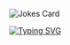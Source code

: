 ![Jokes Card](https://readme-jokes.vercel.app/api)

[![Typing SVG](https://readme-typing-svg.demolab.com?font=Fira+Code&weight=800&size=25&duration=4000&pause=1000&center=true&vCenter=true&width=435&lines=Hello+World!;My+name+is+Yoav)](https://git.io/typing-svg)
